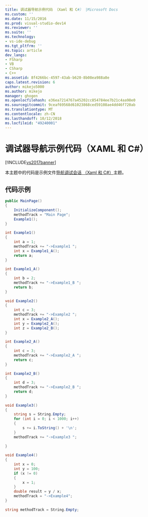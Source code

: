 ```yaml
---
title: 调试器导航示例代码 （Xaml 和 C#） |Microsoft Docs
ms.custom: ''
ms.date: 11/15/2016
ms.prod: visual-studio-dev14
ms.reviewer: ''
ms.suite: ''
ms.technology:
- vs-ide-debug
ms.tgt_pltfrm: ''
ms.topic: article
dev_langs:
- FSharp
- VB
- CSharp
- C++
ms.assetid: 8f4266bc-4597-43ab-b620-8b08ea988a8e
caps.latest.revision: 6
author: mikejo5000
ms.author: mikejo
manager: ghogen
ms.openlocfilehash: e36ea7214767a45202cc854784ee7b21c4aa98e0
ms.sourcegitcommit: 9ceaf69568d61023868ced59108ae4dd46f720ab
ms.translationtype: MT
ms.contentlocale: zh-CN
ms.lasthandoff: 10/12/2018
ms.locfileid: "49240001"
---
```

# <a name="debugger-navigation-sample-code-xaml-and-c"></a>调试器导航示例代码（XAML 和 C#）
[!INCLUDE[vs2017banner](../includes/vs2017banner.md)]

本主题中的代码是示例文件[导航调试会话 （Xaml 和 C#）](../debugger/navigate-a-debugging-session-in-visual-studio-xaml-and-csharp.md)主题。  
  
## <a name="sample-code"></a>代码示例  
  
```csharp  
public MainPage()  
{  
    InitializeComponent();  
    methodTrack = "Main Page";             
    Example1();  
}  
  
int Example1()  
{  
    int a = 1;  
    methodTrack += "->Example1 ";  
    int x = Example1_A();  
    return a;  
}  
  
int Example1_A()  
{  
    int b = 2;  
    methodTrack += "->Example1_B ";  
    return b;  
}  
  
void Example2()  
{  
    int c = 3;  
    methodTrack += "->Example2 ";  
    int x = Example2_A();  
    int y = Example2_A();  
    int z = Example2_B();  
}  
  
int Example2_A()  
{  
    int c = 3;  
    methodTrack += "->Example2_A ";  
    return c;  
}  
  
int Example2_B()  
{  
    int d = 3;  
    methodTrack += "->Example2_B ";  
    return d;  
}  
  
void Example3()  
{  
    string s = String.Empty;  
    for (int i = 0; i < 1000; i++)  
    {  
        s += i.ToString() + '\n';  
    }  
    methodTrack += "->Example3 ";  
  
}  
  
void Example4()  
{  
    int x = 0;  
    int y = 100;  
    if (x != 0)  
    {  
        x = 1;  
    }  
    double result = y / x;  
    methodTrack = "->Example4";  
}  
  
string methodTrack = String.Empty;  
  
```



